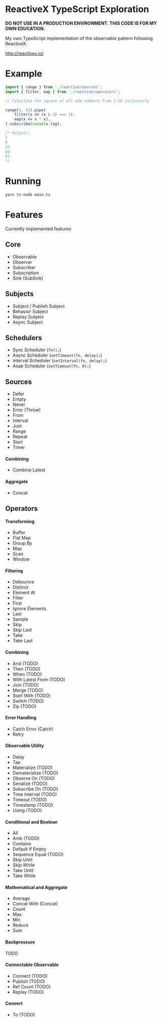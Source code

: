 # ReactiveX TypeScript Exploration

**DO NOT USE IN A PRODUCTION ENVIRONMENT. THIS CODE IS FOR MY OWN
EDUCATION.**

My own TypeScript implementation of the observable pattern following ReactiveX.

http://reactivex.io/

# Example

```typescript
import { range } from './reactive/sources';
import { filter, map } from './reactive/operators';

// Caluclate the square of all odd numbers from 1-10 inclusively

range(1, 11).pipe(
    filter(x => (x & 1) === 1),
    map(x => x * x),
).subscribe(console.log);

/* Outputs:
1
9
25
49
81
*/
```

# Running

```bash
yarn ts-node main.ts
```

# Features

Currently implemented features

## Core

- Observable
- Observer
- Subscriber
- Subscription
- Sink (SubSink)

## Subjects

- Subject / Publish Subject
- Behavior Subject
- Replay Subject
- Async Subject

## Schedulers

- Sync Scheduler (`fn();`)
- Async Scheduler (`setTimeout(fn, delay);`)
- Interval Scheduler (`setInterval(fn, delay);`)
- Asap Scheduler (`setTimeout(fn, 0);`)

## Sources

- Defer
- Empty
- Never
- Error (Throw)
- From
- Interval
- Just
- Range
- Repeat
- Start
- Timer

#### Combining
- Combine Latest

#### Aggregate
- Concat

## Operators

#### Transforming
- Buffer
- Flat Map
- Group By
- Map
- Scan
- Window

#### Filtering
- Debounce
- Distinct
- Element At
- Filter
- First
- Ignore Elements
- Last
- Sample
- Skip
- Skip Last
- Take
- Take Last

#### Combining
- And (TODO)
- Then (TODO)
- When (TODO)
- With Latest From (TODO)
- Join (TODO)
- Merge (TODO)
- Start With (TODO)
- Switch (TODO)
- Zip (TODO)

#### Error Handling
- Catch Error (Catch)
- Retry

#### Observable Utility
- Delay
- Tap
- Materialize (TODO)
- Dematerialize (TODO)
- Observe On (TODO)
- Serialize (TODO)
- Subscribe On (TODO)
- Time Interval (TODO)
- Timeout (TODO)
- Timestamp (TODO)
- Using (TODO)

#### Conditional and Boolean
- All
- Amb (TODO)
- Contains
- Default If Empty
- Sequence Equal (TODO)
- Skip Until
- Skip While
- Take Until
- Take While

#### Mathematical and Aggregate
- Average
- Concat With (Concat)
- Count
- Max
- Min
- Reduce
- Sum

#### Backpressure
TODO

#### Connectable Observable
- Connect (TODO)
- Publish (TODO)
- Ref Count (TODO)
- Replay (TODO)

#### Convert
- To (TODO)
